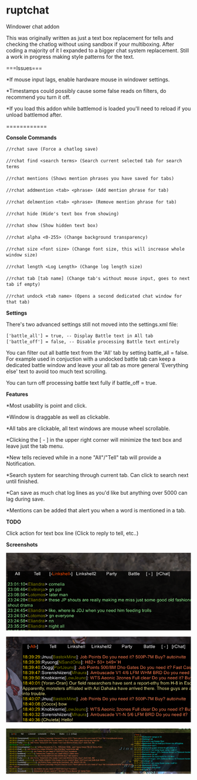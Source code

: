 # ruptchat
Windower chat addon

This was originally written as just a text box replacement for tells and checking the
chatlog without using sandbox if your multiboxing.  After coding a majority of it I expanded
to a bigger chat system replacement.  Still a work in progress making style patterns
for the text.


===Issues===

*If mouse input lags, enable hardware mouse in windower settings.

*Timestamps could possibly cause some false reads on filters, do recommend you turn it off.

*If you load this addon while battlemod is loaded you'll need to reload if you unload battlemod after.

============

**Console Commands** 

	//rchat save (Force a chatlog save)

	//rchat find <search terms> (Search current selected tab for search terms

	//rchat mentions (Shows mention phrases you have saved for tabs)

	//rchat addmention <tab> <phrase> (Add mention phrase for tab)

	//rchat delmention <tab> <phrase> (Remove mention phrase for tab)

	//rchat hide (Hide's text box from showing)

	//rchat show (Show hidden text box)

	//rchat alpha <0-255> (Change background transparency)

	//rchat size <font size> (Change font size, this will increase whole window size)

	//rchat length <Log Length> (Change log length size)

	//rchat tab [tab name] (Change tab's without mouse input, goes to next tab if empty)

	//rchat undock <tab name> (Opens a second dedicated chat window for that tab)
  
**Settings**

There's two advanced settings still not moved into the settings.xml file:

	['battle_all'] = true, -- Display Battle text in All tab
	['battle_off'] = false, -- Disable processing Battle text entirely

You can filter out all battle text from the 'All' tab by setting battle_all = false.
For example used in conjuction with a undocked battle tab can keep a dedicated battle window
and leave your all tab as more general 'Everything else' text to avoid too much text scrolling.

You can turn off processing battle text fully if battle_off = true.

**Features**

*Most usability is point and click.

*Window is draggable as well as clickable.  

*All tabs are clickable, all text windows are mouse wheel scrollable.

*Clicking the [ - ] in the upper right corner will minimize the text box and 
leave just the tab menu. 

*New tells recieved while in a none "All"/"Tell" tab will provide a Notification.

*Search system for searching through current tab.  Can click to search next until finished.

*Can save as much chat log lines as you'd like but anything over 5000 can lag during save.

*Mentions can be added that alert you when a word is mentioned in a tab.

**TODO**

Click action for text box line (Click to reply to tell, etc..)

**Screenshots**

![Image of Rchat](https://github.com/erupt321/ruptchat/blob/master/images/rchat6.gif)


![Image of Rchat](https://github.com/erupt321/ruptchat/blob/master/images/rchat8.gif)


![Image of Rchat](https://github.com/erupt321/ruptchat/blob/master/images/rchat9.gif)
